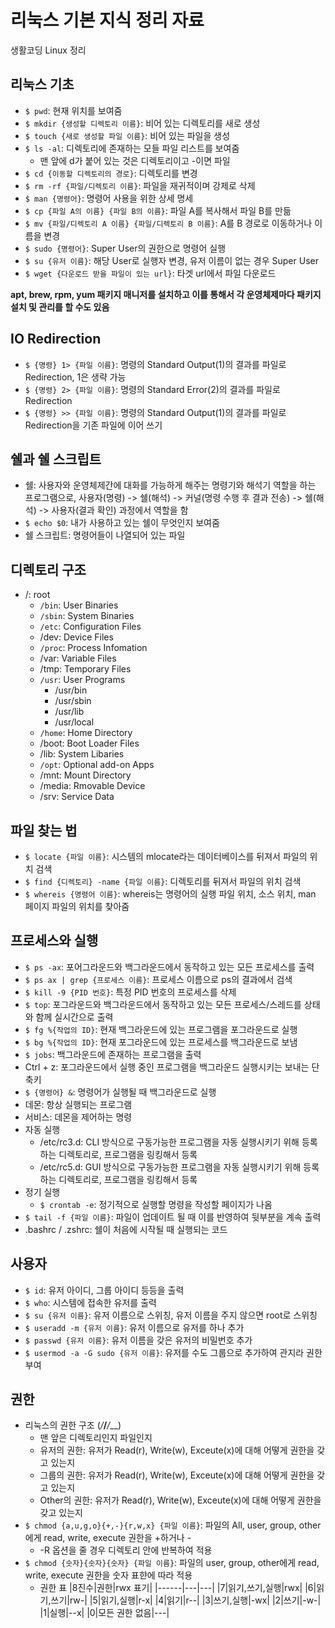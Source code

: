 # 리눅스 기본 지식 정리 자료
생활코딩 Linux 정리

## 리눅스 기초
- `$ pwd`: 현재 위치를 보여줌
- `$ mkdir {생성할 디렉토리 이름}`: 비어 있는 디렉토리를 새로 생성
- `$ touch {새로 생성할 파일 이름}`: 비어 있는 파일을 생성
- `$ ls -al`: 디렉토리에 존재하는 모들 파일 리스트를 보여줌
  - 맨 앞에 d가 붙어 있는 것은 디렉토리이고 -이면 파일
- `$ cd {이동할 디렉토리의 경로}`: 디렉토리를 변경
- `$ rm -rf {파일/디렉토리 이름}`: 파일을 재귀적이며 강제로 삭제
- `$ man {명령어}`: 명령어 사용을 위한 상세 명세
- `$ cp {파일 A의 이름} {파일 B의 이름}`: 파일 A를 복사해서 파일 B를 만듦
- `$ mv {파일/디렉토리 A 이름} {파일/디렉토리 B 이름}`: A를 B 경로로 이동하거나 이름을 변경
- `$ sudo {명령어}`: Super User의 권한으로 명령어 실행
- `$ su {유저 이름}`: 해당 User로 실행자 변경, 유저 이름이 없는 경우 Super User
- `$ wget {다운로드 받을 파일이 있는 url}`: 타겟 url에서 파일 다운로드

**apt, brew, rpm, yum 패키지 매니저를 설치하고 이를 통해서 각 운영체제마다 패키지 설치 및 관리를 할 수도 있음**

## IO Redirection
- `$ {명령} 1> {파일 이름}`: 명령의 Standard Output(1)의 결과를 파일로 Redirection, 1은 생략 가능
- `$ {명령} 2> {파일 이름}`: 명령의 Standard Error(2)의 결과를 파일로 Redirection
- `$ {명령} >> {파일 이름}`: 명령의 Standard Output(1)의 결과를 파일로 Redirection을 기존 파일에 이어 쓰기

## 쉘과 쉘 스크립트
- 쉘: 사용자와 운영체제간에 대화를 가능하게 해주는 명령기와 해석기 역할을 하는 프로그램으로, 사용자(명령) -> 쉘(해석) -> 커널(명령 수행 후 결과 전송) -> 쉘(해석) -> 사용자(결과 확인) 과정에서 역할을 함
- `$ echo $0`: 내가 사용하고 있는 쉘이 무엇인지 보여줌
- 쉘 스크립트: 명령어들이 나열되어 있는 파일

## 디렉토리 구조
- /: root
  - `/bin`: User Binaries
  - `/sbin`: System Binaries
  - `/etc`: Configuration Files
  - /dev: Device Files
  - `/proc`: Process Infomation
  - /var: Variable Files
  - /tmp: Temporary Files
  - `/usr`: User Programs
    - /usr/bin
    - /usr/sbin
    - /usr/lib
    - /usr/local
  - `/home`: Home Directory
  - /boot: Boot Loader Files
  - /lib: System Libaries
  - `/opt`: Optional add-on Apps
  - /mnt: Mount Directory
  - /media: Rmovable Device
  - /srv: Service Data

## 파일 찾는 법
- `$ locate {파일 이름}`: 시스템의 mlocate라는 데이터베이스를 뒤져서 파일의 위치 검색
- `$ find {디렉토리} -name {파일 이름}`: 디렉토리를 뒤져서 파일의 위치 검색
- `$ whereis {명령어 이름}`: whereis는 명령어의 실행 파일 위치, 소스 위치, man 페이지 파일의 위치를 찾아줌

## 프로세스와 실행
- `$ ps -ax`: 포어그라운드와 백그라운드에서 동작하고 있는 모든 프로세스를 출력
- `$ ps ax | grep {프로세스 이름}`: 프로세스 이름으로 ps의 결과에서 검색
- `$ kill -9 {PID 번호}`: 특정 PID 번호의 프로세스를 삭제
- `$ top`: 포그라운드와 백그라운드에서 동작하고 있는 모든 프로세스/스레드를 상태와 함께 실시간으로 출력
- `$ fg %{작업의 ID}`: 현재 백그라운드에 있는 프로그램을 포그라운드로 실행
- `$ bg %{작업의 ID}`: 현재 포그라운드에 있는 프로세스를 백그라운드로 보냄
- `$ jobs`: 백그라운드에 존재하는 프로그램을 출력
- Ctrl + z: 포그라운드에서 실행 중인 프로그램을 백그라운드 실행시키는 보내는 단축키
- `$ {명령어} &`: 명령어가 실행될 때 백그라운드로 실행
- 데몬: 항상 실행되는 프로그램
- 서비스: 데몬을 제어하는 명령
- 자동 실행
  - /etc/rc3.d: CLI 방식으로 구동가능한 프로그램을 자동 실행시키기 위해 등록하는 디렉토리로, 프로그램을 링킹해서 등록
  - /etc/rc5.d: GUI 방식으로 구동가능한 프로그램을 자동 실행시키기 위해 등록하는 디렉토리로, 프로그램을 링킹해서 등록
- 정기 실행
  - `$ crontab -e`: 정기적으로 실행할 명령을 작성할 페이지가 나옴
- `$ tail -f {파일 이름}`: 파일이 업데이트 될 때 이를 반영하여 뒷부분을 계속 출력 
- .bashrc / .zshrc: 쉘이 처음에 시작될 때 실행되는 코드

## 사용자
- `$ id`: 유저 아이디, 그룹 아이디 등등을 출력
- `$ who`: 시스템에 접속한 유저를 출력
- `$ su {유저 이름}`: 유저 이름으로 스위칭, 유저 이름을 주지 않으면 root로 스위칭
- `$ useradd -m {유저 이름}`: 유저 이름으로 유저를 하나 추가
- `$ passwd {유저 이름}`: 유저 이름을 갖은 유저의 비밀번호 추가
- `$ usermod -a -G sudo {유저 이름}`: 유저를 수도 그룹으로 추가하여 관지라 권한 부여

## 권한
- 리눅스의 권한 구조 (_/___/___/___)
  - 맨 앞은 디렉토리인지 파일인지
  - 유저의 권한: 유저가 Read(r), Write(w), Exceute(x)에 대해 어떻게 권한을 갖고 있는지
  - 그룹의 권한: 유저가 Read(r), Write(w), Exceute(x)에 대해 어떻게 권한을 갖고 있는지
  - Other의 권한: 유저가 Read(r), Write(w), Exceute(x)에 대해 어떻게 권한을 갖고 있는지
- `$ chmod {a,u,g,o}{+,-}{r,w,x} {파일 이름}`: 파일의 All, user, group, other에게 read, write, execute 권한을 +하거나 -
  - -R 옵션을 줄 경우 디렉토리 안에 반복하여 적용
- `$ chmod {숫자}{숫자}{숫자} {파일 이름}`: 파일의 user, group, other에게 read, write, execute 권한을 숫자 표햔에 따라 적용
  - 권한 표
    |8진수|권한|rwx 표기|
    |------|---|---|
    |7|읽기,쓰기,실행|rwx|
    |6|읽기,쓰기|rw-|
    |5|읽기,실행|r-x|
    |4|읽기|r--|
    |3|쓰기,실행|-wx|
    |2|쓰기|-w-|
    |1|실행|--x|
    |0|모든 권한 없음|---|
